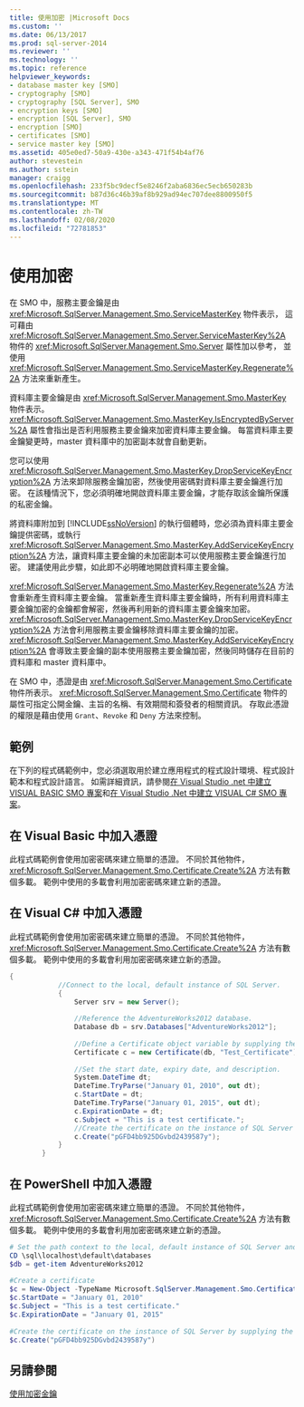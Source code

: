 ```yaml
---
title: 使用加密 |Microsoft Docs
ms.custom: ''
ms.date: 06/13/2017
ms.prod: sql-server-2014
ms.reviewer: ''
ms.technology: ''
ms.topic: reference
helpviewer_keywords:
- database master key [SMO]
- cryptography [SMO]
- cryptography [SQL Server], SMO
- encryption keys [SMO]
- encryption [SQL Server], SMO
- encryption [SMO]
- certificates [SMO]
- service master key [SMO]
ms.assetid: 405e0ed7-50a9-430e-a343-471f54b4af76
author: stevestein
ms.author: sstein
manager: craigg
ms.openlocfilehash: 233f5bc9decf5e8246f2aba6836ec5ecb650283b
ms.sourcegitcommit: b87d36c46b39af8b929ad94ec707dee8800950f5
ms.translationtype: MT
ms.contentlocale: zh-TW
ms.lasthandoff: 02/08/2020
ms.locfileid: "72781853"
---
```

# <a name="using-encryption"></a>使用加密
  在 SMO 中，服務主要金鑰是由 <xref:Microsoft.SqlServer.Management.Smo.ServiceMasterKey> 物件表示， 這可藉由 <xref:Microsoft.SqlServer.Management.Smo.Server.ServiceMasterKey%2A> 物件的 <xref:Microsoft.SqlServer.Management.Smo.Server> 屬性加以參考， 並使用 <xref:Microsoft.SqlServer.Management.Smo.ServiceMasterKey.Regenerate%2A> 方法來重新產生。  
  
 資料庫主要金鑰是由 <xref:Microsoft.SqlServer.Management.Smo.MasterKey> 物件表示。 
  <xref:Microsoft.SqlServer.Management.Smo.MasterKey.IsEncryptedByServer%2A> 屬性會指出是否利用服務主要金鑰來加密資料庫主要金鑰。 每當資料庫主要金鑰變更時，master 資料庫中的加密副本就會自動更新。  
  
 您可以使用 <xref:Microsoft.SqlServer.Management.Smo.MasterKey.DropServiceKeyEncryption%2A> 方法來卸除服務金鑰加密，然後使用密碼對資料庫主要金鑰進行加密。 在該種情況下，您必須明確地開啟資料庫主要金鑰，才能存取該金鑰所保護的私密金鑰。  
  
 將資料庫附加到 [!INCLUDE[ssNoVersion](../../../includes/ssnoversion-md.md)] 的執行個體時，您必須為資料庫主要金鑰提供密碼，或執行 <xref:Microsoft.SqlServer.Management.Smo.MasterKey.AddServiceKeyEncryption%2A> 方法，讓資料庫主要金鑰的未加密副本可以使用服務主要金鑰進行加密。 建議使用此步驟，如此即不必明確地開啟資料庫主要金鑰。  
  
 
  <xref:Microsoft.SqlServer.Management.Smo.MasterKey.Regenerate%2A> 方法會重新產生資料庫主要金鑰。 當重新產生資料庫主要金鑰時，所有利用資料庫主要金鑰加密的金鑰都會解密，然後再利用新的資料庫主要金鑰來加密。 
  <xref:Microsoft.SqlServer.Management.Smo.MasterKey.DropServiceKeyEncryption%2A> 方法會利用服務主要金鑰移除資料庫主要金鑰的加密。 
  <xref:Microsoft.SqlServer.Management.Smo.MasterKey.AddServiceKeyEncryption%2A> 會導致主要金鑰的副本使用服務主要金鑰加密，然後同時儲存在目前的資料庫和 master 資料庫中。  
  
 在 SMO 中，憑證是由 <xref:Microsoft.SqlServer.Management.Smo.Certificate> 物件所表示。 
  <xref:Microsoft.SqlServer.Management.Smo.Certificate> 物件的屬性可指定公開金鑰、主旨的名稱、有效期間和簽發者的相關資訊。 存取此憑證的權限是藉由使用 `Grant`、`Revoke` 和 `Deny` 方法來控制。  
  
## <a name="example"></a>範例  
 在下列的程式碼範例中，您必須選取用於建立應用程式的程式設計環境、程式設計範本和程式設計語言。 如需詳細資訊，請參閱[在 Visual Studio .net 中建立 VISUAL BASIC SMO 專案](../../../database-engine/dev-guide/create-a-visual-basic-smo-project-in-visual-studio-net.md)和[在 Visual Studio .Net 中建立 VISUAL C&#35; SMO 專案](../how-to-create-a-visual-csharp-smo-project-in-visual-studio-net.md)。  
  
## <a name="adding-a-certificate-in-visual-basic"></a>在 Visual Basic 中加入憑證  
 此程式碼範例會使用加密密碼來建立簡單的憑證。 不同於其他物件，<xref:Microsoft.SqlServer.Management.Smo.Certificate.Create%2A> 方法有數個多載。 範例中使用的多載會利用加密密碼來建立新的憑證。  
  
<!-- TODO: review snippet reference  [!CODE [SMO How to#SMO_VBCertificate1](SMO How to#SMO_VBCertificate1)]  -->  
  
## <a name="adding-a-certificate-in-visual-c"></a>在 Visual C# 中加入憑證  
 此程式碼範例會使用加密密碼來建立簡單的憑證。 不同於其他物件，<xref:Microsoft.SqlServer.Management.Smo.Certificate.Create%2A> 方法有數個多載。 範例中使用的多載會利用加密密碼來建立新的憑證。  
  
```csharp
{  
            //Connect to the local, default instance of SQL Server.   
            {  
                Server srv = new Server();  
  
                //Reference the AdventureWorks2012 database.   
                Database db = srv.Databases["AdventureWorks2012"];  
  
                //Define a Certificate object variable by supplying the parent database and name in the constructor.   
                Certificate c = new Certificate(db, "Test_Certificate");  
  
                //Set the start date, expiry date, and description.   
                System.DateTime dt;  
                DateTime.TryParse("January 01, 2010", out dt);  
                c.StartDate = dt;  
                DateTime.TryParse("January 01, 2015", out dt);  
                c.ExpirationDate = dt;  
                c.Subject = "This is a test certificate.";  
                //Create the certificate on the instance of SQL Server by supplying the certificate password argument.   
                c.Create("pGFD4bb925DGvbd2439587y");  
            }  
        }   
```  
  
## <a name="adding-a-certificate-in-powershell"></a>在 PowerShell 中加入憑證  
 此程式碼範例會使用加密密碼來建立簡單的憑證。 不同於其他物件，<xref:Microsoft.SqlServer.Management.Smo.Certificate.Create%2A> 方法有數個多載。 範例中使用的多載會利用加密密碼來建立新的憑證。  
  
```powershell
# Set the path context to the local, default instance of SQL Server and get a reference to AdventureWorks2012  
CD \sql\localhost\default\databases  
$db = get-item AdventureWorks2012  
  
#Create a certificate
$c = New-Object -TypeName Microsoft.SqlServer.Management.Smo.Certificate -ArgumentList $db, "Test_Certificate"  
$c.StartDate = "January 01, 2010"  
$c.Subject = "This is a test certificate."  
$c.ExpirationDate = "January 01, 2015"  
  
#Create the certificate on the instance of SQL Server by supplying the certificate password argument.  
$c.Create("pGFD4bb925DGvbd2439587y")
```  
  
## <a name="see-also"></a>另請參閱  
 [使用加密金鑰](using-encryption.md)  

